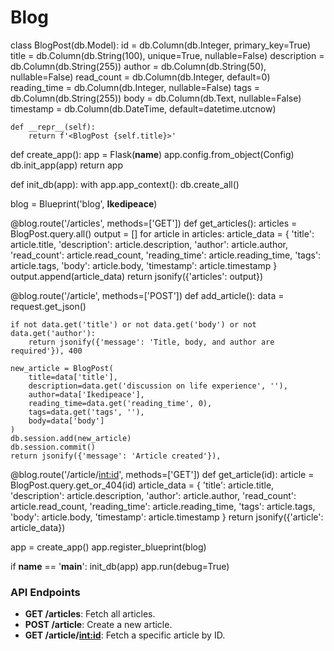 # Blog
class BlogPost(db.Model):
    id = db.Column(db.Integer, primary_key=True)
    title = db.Column(db.String(100), unique=True, nullable=False)
    description = db.Column(db.String(255))
    author = db.Column(db.String(50), nullable=False)
    read_count = db.Column(db.Integer, default=0)
    reading_time = db.Column(db.Integer, nullable=False)
    tags = db.Column(db.String(255))
    body = db.Column(db.Text, nullable=False)
    timestamp = db.Column(db.DateTime, default=datetime.utcnow)

    def __repr__(self):
        return f'<BlogPost {self.title}>'


def create_app():
    app = Flask(__name__)
    app.config.from_object(Config)
    db.init_app(app)
    return app

def init_db(app):
    with app.app_context():
        db.create_all()

blog = Blueprint('blog', __Ikedipeace__)

@blog.route('/articles', methods=['GET'])
def get_articles():
    articles = BlogPost.query.all()
    output = []
    for article in articles:
        article_data = {
            'title': article.title,
            'description': article.description,
            'author': article.author,
            'read_count': article.read_count,
            'reading_time': article.reading_time,
            'tags': article.tags,
            'body': article.body,
            'timestamp': article.timestamp
        }
        output.append(article_data)
    return jsonify({'articles': output})

@blog.route('/article', methods=['POST'])
def add_article():
    data = request.get_json()

    if not data.get('title') or not data.get('body') or not data.get('author'):
        return jsonify({'message': 'Title, body, and author are required'}), 400

    new_article = BlogPost(
        title=data['title'],
        description=data.get('discussion on life experience', ''),
        author=data['Ikedipeace'],
        reading_time=data.get('reading_time', 0),
        tags=data.get('tags', ''),
        body=data['body']
    )
    db.session.add(new_article)
    db.session.commit()
    return jsonify({'message': 'Article created'}), 

@blog.route('/article/<int:id>', methods=['GET'])
def get_article(id):
    article = BlogPost.query.get_or_404(id)
    article_data = {
        'title': article.title,
        'description': article.description,
        'author': article.author,
        'read_count': article.read_count,
        'reading_time': article.reading_time,
        'tags': article.tags,
        'body': article.body,
        'timestamp': article.timestamp
    }
    return jsonify({'article': article_data})

app = create_app()
app.register_blueprint(blog)

if __name__ == '__main__':
    init_db(app)
    app.run(debug=True)

### API Endpoints
- **GET /articles**: Fetch all articles.
- **POST /article**: Create a new article.
- **GET /article/<int:id>**: Fetch a specific article by ID.
